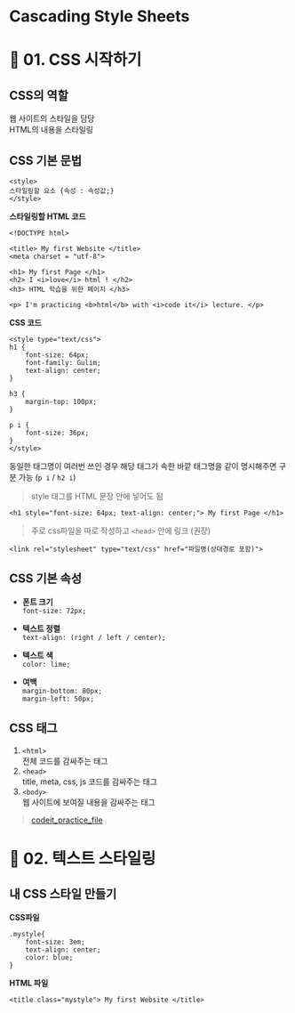 # Cascading Style Sheets

# 📎 01. CSS 시작하기
## CSS의 역할
웹 사이트의 스타일을 담당  
HTML의 내용을 스타일링

## CSS 기본 문법
```
<style>  
스타일링할 요소 {속성 : 속성값;}  
</style>
```
**스타일링할 HTML 코드**
```
<!DOCTYPE html>

<title> My first Website </title>
<meta charset = "utf-8">

<h1> My first Page </h1>
<h2> I <i>love</i> html ! </h2>
<h3> HTML 학습을 위한 페이지 </h3>

<p> I'm practicing <b>html</b> with <i>code it</i> lecture. </p>
```
**CSS 코드**
```
<style type="text/css">
h1 {
    font-size: 64px;
    font-family: Gulim;
    text-align: center;
}

h3 {
    margin-top: 100px;
}

p i {
    font-size: 36px;
}
</style>
```
동일한 태그명이 여러번 쓰인 경우 해당 태그가 속한 바깥 태그명을 같이 명시해주면 구분 가능 (```p i``` / ```h2 i```)  
> style 태그를 HTML 문장 안에 넣어도 됨
```
<h1 style="font-size: 64px; text-align: center;"> My first Page </h1>
```
> 주로 css파일을 따로 작성하고 `<head>` 안에 링크 (권장)
```
<link rel="stylesheet" type="text/css" href="파일명(상대경로 포함)">
```

## CSS 기본 속성
- **폰트 크기**  
```font-size: 72px;```  

- **텍스트 정렬**  
```text-align: (right / left / center);```

- **텍스트 색**  
```color: lime;```  

- **여백**  
```margin-bottom: 80px;```  
```margin-left: 50px;```

## CSS 태그
1. ```<html>```  
전체 코드를 감싸주는 태그
2. ```<head>```  
title, meta, css, js 코드를 감싸주는 태그
2. ```<body>```  
웹 사이트에 보여질 내용을 감싸주는 태그
> [codeit_practice_file](https://github.com/jjungyujin/TIL/blob/main/CSS/codeit_pracitce.html)

# 📎 02. 텍스트 스타일링
## 내 CSS 스타일 만들기
**CSS파일**
```
.mystyle{
    font-size: 3em;
    text-align: center;
    color: blue;
}
```

**HTML 파일**
```
<title class="mystyle"> My first Website </title>
```